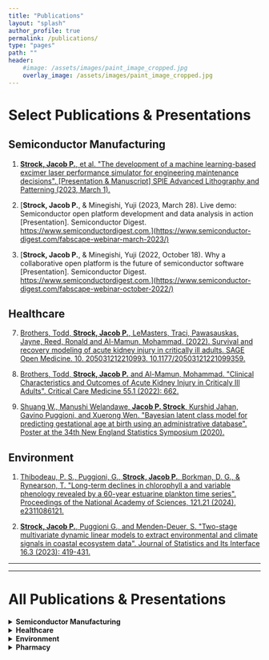 ```yaml
---
title: "Publications"
layout: "splash"
author_profile: true
permalink: /publications/
type: "pages"
path: ""
header:
    #image: /assets/images/paint_image_cropped.jpg
    overlay_image: /assets/images/paint_image_cropped.jpg
---
```


# Select Publications & Presentations

## Semiconductor Manufacturing

1. [__Strock, Jacob P.__, et al. "The development of a machine learning-based excimer laser performance simulator for engineering maintenance decisions". [Presentation & Manuscript] SPIE Advanced Lithography and Patterning (2023, March 1).](https://spie.org/advanced-lithography/presentation/The-development-of-a-machine-learning-based-excimer-laser-performance/12496-101?SSO=1)

1. [__Strock, Jacob P.__, & Minegishi, Yuji (2023, March 28). Live demo: Semiconductor open platform development and data analysis in action [Presentation]. Semiconductor Digest. https://www.semiconductordigest.com.](https://www.semiconductor-digest.com/fabscape-webinar-march-2023/)

2. [__Strock, Jacob P.__, & Minegishi, Yuji (2022, October 18). Why a collaborative open platform is the future of semiconductor software [Presentation]. Semiconductor Digest. https://www.semiconductordigest.com.](https://www.semiconductor-digest.com/fabscape-webinar-october-2022/)

## Healthcare

7. [Brothers, Todd, __Strock, Jacob P.__, LeMasters, Traci, Pawasauskas, Jayne, Reed, Ronald and Al-Mamun, Mohammad. (2022). Survival and recovery modeling of acute kidney injury in critically ill adults. SAGE Open Medicine. 10. 205031212210993. 10.1177/20503121221099359.](https://journals.sagepub.com/doi/10.1177/20503121221099359)

8. [Brothers, Todd, __Strock, Jacob P.__ and Al-Mamun, Mohammad. "Clinical Characteristics and Outcomes of Acute Kidney Injury in Criticaly Ill Adults". Critical Care Medicine 55.1 (2022): 662.](https://journals.lww.com/ccmjournal/Citation/2022/01001/1322__CLINICAL_CHARACTERISTICS_AND_OUTCOMES_OF.1288.aspx)

3. [Shuang W., Manushi Welandawe, __Jacob P. Strock__, Kurshid Jahan, Gavino Puggioni, and Xuerong Wen. "Bayesian latent class model for predicting gestational age at birth using an administrative database". Poster at the 34th New England Statistics Symposium (2020).](/assets/supplementaryfiles/NESS%20poster_v4.pdf)

## Environment

1. [Thibodeau, P. S., Puggioni, G., __Strock, Jacob P.__, Borkman, D. G., & Rynearson, T. "Long-term declines in chlorophyll a and variable phenology revealed by a 60-year estuarine plankton time series". Proceedings of the National Academy of Sciences, 121.21 (2024), e2311086121.](https://www.pnas.org/doi/full/10.1073/pnas.2311086121)

2. [__Strock, Jacob P.__, Puggioni G., and Menden-Deuer, S. "Two-stage multivariate dynamic linear models to extract environmental and climate signals in coastal ecosystem data". Journal of Statistics and Its Interface 16.3 (2023): 419-431.](https://www.intlpress.com/site/pub/pages/journals/items/sii/content/vols/0016/0003/a006/index.php?mode=ns)


------------------------------------
------------------------------------
# All Publications & Presentations

<details>
  <summary><strong>Semiconductor Manufacturing</strong></summary>



  <strong>Publications</strong>
  
  <ul>
    <li>
      <a href="https://spie.org/advanced-lithography/presentation/The-development-of-a-machine-learning-based-excimer-laser-performance/12496-101?SSO=1">
      <strong>Strock, Jacob P.</strong>, et al. "The development of a machine learning-based excimer laser performance simulator for engineering maintenance decisions". <em>[Presentation & Manuscript]</em> SPIE Advanced Lithography and Patterning (2023, March 1).
      </a>
    </li>
  </ul>

  <strong>Presentations</strong>
  
  <ul>
    <li>
      <a href="https://www.semiconductor-digest.com/fabscape-webinar-march-2023/">
      <strong>Strock, Jacob P.</strong>, & Minegishi, Yuji (2023, March 28). Live demo: Semiconductor open platform development and data analysis in action <em>[Presentation]</em>. Semiconductor Digest.
      </a>
    </li>
    <li>
      <a href="https://www.semiconductor-digest.com/fabscape-webinar-october-2022/">
      <strong>Strock, Jacob P.</strong>, & Minegishi, Yuji (2022, October 18). Why a collaborative open platform is the future of semiconductor software <em>[Presentation]</em>. Semiconductor Digest.
      </a>
    </li>
    <li>
      <a href="https://www.spiedigitallibrary.org/conference-proceedings-of-spie/12496/124962U/The-development-of-a-machine-learning-based-excimer-laser-performance/10.1117/12.2658043.short">
      <strong>Jacob P. Strock</strong>, Levi Jordan, Yuji Minegishi, Satoshi Tanaka, Katsunori Isomoto, Takeshi Asayama, Takehiko Tomonaga, Yousuke Kawagoe, & Yuuki Sakou. (2023, April 27). The development of a machine learning-based excimer laser performance simulator for engineering maintenance decisions <em>[Poster presentation]</em>. SPIE Advanced Lithography + Patterning, San Jose, CA, United States. In Metrology, Inspection, and Process Control XXXVII (Vol. 12496, 124962U).
      </a>
    </li>
  </ul>
  
</details>

<details>
  <summary><strong>Healthcare</strong></summary>

  <h2>Publications</h2>

  <ul>
    <li>
      <a href="https://journals.sagepub.com/doi/10.1177/20503121221099359">
        Brothers, Todd, <strong>Strock, Jacob P.</strong>, LeMasters, Traci, Pawasauskas, Jayne, Reed, Ronald, & Al-Mamun, Mohammad. (2022). Survival and recovery modeling of acute kidney injury in critically ill adults. <em>SAGE Open Medicine, 10</em>. 205031212210993. https://doi.org/10.1177/20503121221099359.
      </a>
    </li>
    <li>
      <a href="https://journals.lww.com/ccmjournal/Citation/2022/01001/1322__CLINICAL_CHARACTERISTICS_AND_OUTCOMES_OF.1288.aspx">
        Brothers, Todd, <strong>Strock, Jacob P.</strong>, & Al-Mamun, Mohammad. (2022). Clinical characteristics and outcomes of acute kidney injury in critically ill adults. <em>Critical Care Medicine, 55(1)</em>, 662.
      </a>
    </li>
  </ul>

  <h2>Presentations</h2>

  <ul>
    <li>
      <a href="https://www.mdpi.com/2077-0383/11/16/4705">
        Mohammad, Al-Mamun, <strong>Strock, Jacob P.</strong>, Sharker, Yushuf, Schmidt, Rebecca, Shawwa, Khaled, Slain, Douglas, Sakhuja, Ankit, & Todd Brothers. (2022). Evaluating the medication regimen complexity score as a predictor of clinical outcomes in the critically ill. <em>Journal of Clinical Medicine, 11(16)</em>, 4705.
      </a>
    </li>
    <li>
      Brothers, Todd, Mohammad Al-Mamun, & <strong>Jacob P. Strock</strong>. (2022). Evaluating the clinical characteristics of acute kidney injury in the ICU setting. <em>ISPOR Conference</em>.
    </li>
    <li>
      Brothers, Todd, Mohammad Al-Mamun, & <strong>Jacob P. Strock</strong>. (2022). Clinical characteristics and outcomes of acute kidney injury in critically ill adults. <em>52nd Critical Care Congress</em>.
    </li>
    <li>
      <a href="/assets/supplementaryfiles/NESS%20poster_v4.pdf">
        Shuang W., Manushi Welandawe, <strong>Jacob P. Strock</strong>, Kurshid Jahan, Gavino Puggioni, & Xuerong Wen. (2020). Bayesian latent class model for predicting gestational age at birth using an administrative database. Poster at the 34th New England Statistics Symposium.
      </a>
    </li>
  </ul>

</details>


<details>
  <summary><strong>Environment</strong></summary>

  <h2>Publications</h2>

  <ul>
    <li>
      <a href="https://www.pnas.org/doi/full/10.1073/pnas.2311086121">
        Thibodeau, P. S., Puggioni, G., <strong>Strock, Jacob P.</strong>, Borkman, D. G., & Rynearson, T. (2024). Long-term declines in chlorophyll a and variable phenology revealed by a 60-year estuarine plankton time series. <em>Proceedings of the National Academy of Sciences, 121(21)</em>, e2311086121.
      </a>
    </li>
    <li>
      <a href="https://www.intlpress.com/site/pub/pages/journals/items/sii/content/vols/0016/0003/a006/index.php?mode=ns">
        <strong>Strock, Jacob P.</strong>, Puggioni G., & Menden-Deuer, S. (2023). Two-stage multivariate dynamic linear models to extract environmental and climate signals in coastal ecosystem data. <em>Journal of Statistics and Its Interface, 16(3)</em>, 419-431.
      </a>
    </li>
    <li>
      <a href="https://www.mdpi.com/2305-6304/11/9/792">
        D’Angelo, Alessandra, Trenholm, Nicole, Loose, Brice, Glastra, Laura, <strong>Strock, Jacob P.</strong>, & Kim, Jongsun. (2023). Microplastics distribution within Western Arctic seawater and sea ice. <em>Toxics, 11(9)</em>, 792.
      </a>
    </li>
    <li>
      <a href="https://bg.copernicus.org/preprints/bg-2023-157/">
        D'Angelo, Alessandra, Garcia-Eidell, Cynthia, Kerrigan, Zak, <strong>Strock, Jacob P.</strong>, et al. (2023). The marine methane cycle in the Canadian Arctic Archipelago during summer. <em>Biogeosciences Discussions</em>, 1-30.
      </a>
    </li>
    <li>
      <a href="https://egusphere.copernicus.org/preprints/2023/egusphere-2023-74/">
        D'Angelo, Alessandra, et al. (2023). The Marine Methane Cycle in the Canadian Arctic Archipelago During Summer. <em>EGUsphere</em>, preprint.
      </a>
    </li>
    <li>
      <a href="https://essd.copernicus.org/preprints/essd-2022-306/">
        D'Angelo, Alessandra, et al. (2022). Water masses distribution in the Canadian Arctic Archipelago: Implementation of the Optimal MultiParameter analysis (OMP). <em>Earth System Science Data</em>, preprint.
      </a>
    </li>
    <li>
      <a href="https://aslopubs.onlinelibrary.wiley.com/doi/full/10.1002/lno.12189">
        Sterling, Alexa R., et al. (2022). Emerging harmful algal blooms caused by distinct seasonal assemblages of a toxic diatom. <em>Limnology and Oceanography, 67(11)</em>, 23410-2359.
      </a>
    </li>
    <li>
      <a href="https://digitalcommons.uri.edu/theses/1926/">
        <strong>Strock, Jacob P.</strong>. (2021). Investigating long-term physical, chemical and biological changes in Narragansett Bay using Bayesian multivariate dynamic linear models. <em>Master of Science Thesis, University of Rhode Island</em>, Department of Computer Science and Statistics.
      </a>
    </li>
    <li>
      <a href="https://aslopubs.onlinelibrary.wiley.com/doi/abs/10.1002/lno.11696">
        Marrec, Pierre, McNair, Heather, Franzè, Gayantonia, Morison, Françoise, <strong>Strock, Jacob P.</strong>, & Menden‐Deuer, Susanne. (2021). Seasonal variability in planktonic food web structure and function of the Northeast US Shelf. <em>Limnology and Oceanography, 66(4)</em>, 1440-1458.
      </a>
    </li>
    <li>
      <a href="https://www.biorxiv.org/content/10.1101/2021.08.18.456122v1.abstract">
        Sterling, Alexa R., et al. (2021). Emerging harmful algal blooms caused by distinct seasonal assemblages of the toxic diatom Pseudo-nitzschia in Narragansett Bay, RI, USA. <em>bioRxiv</em>.
      </a>
    </li>
    <li>
      <a href="https://aslopubs.onlinelibrary.wiley.com/doi/abs/10.1002/lno.11637">
        <strong>Strock, Jacob P.</strong>, & Menden‐Deuer, Susanne. (2021). Temperature acclimation alters phytoplankton growth and production rates. <em>Limnology and Oceanography, 66(3)</em>, 740-752.
      </a>
    </li>
    <li>
      <a href="https://www.frontiersin.org/articles/10.3389/fmars.2020.00254/full">
        Menden-Deuer, Susanne, et al. (2020). Multi-instrument assessment of phytoplankton abundance and cell sizes in mono-specific laboratory cultures and whole plankton community composition in the North Atlantic. <em>Frontiers in Marine Science, 7</em>, 254.
      </a>
    </li>
    <li>
      <strong>Strock, Jacob P.</strong>, Cox, S., Glancy, S., Sheppard, J., & Llopiz, J. (2018). Individual-level variability in foraging resource use influences size-at-emigration in anadromous alewife. <em>148th Annual Meeting of the American Fisheries Society</em>.
    </li>
  </ul>

  <h2>Presentations</h2>

  <ul>
    <li>
      <a href="/assets/supplementaryfiles/NESS_presentation_Final.pdf">
        <strong>Strock, Jacob P.</strong>, & Puggioni, G. (2020). Covariance specification and missing data imputation during periods of prolonged missingness with Bayesian dynamic linear models: Simulations and an applied example. Presentation at 35th New England Statistics Symposium.
      </a>
    </li>
    <li>
      <a href="/assets/supplementaryfiles/JSM_Presentation_Strock.pdf">
        <strong>Strock, Jacob P.</strong>. (2021). Extracting environmental and climate signals in coastal ecosystem data with two-stage multivariate dynamic linear models. <em>Joint Statistical Meetings</em>.
      </a>
    </li>
    <li>
      <a href="/assets/supplementaryfiles/AGU_2021_MP_AD.pdf">
        D'Angelo, A., Glastra, L., <strong>Strock, Jacob P.</strong>, Andreu, I., Trenholm, N., & Loose, B. (2021). Microplastics census in sea ice along the Canadian Arctic Archipelago. <em>American Geophysical Union Fall Meeting</em>.
      </a>
    </li>
  </ul>

</details>



<details>
  <summary><strong>Pharmacy</strong></summary>

  <h2>Publications</h2>

  <ul>
    <li>
      <a href="https://akjournals.com/view/journals/1326/28/3/article-p363.xml">
        <strong>Strock, Jacob P.</strong>, Nguyen, M., & Sherma, J. (2016). Use of a model process for transfer of minilab TLC screening methods for quinine sulfate, mefloquine, and dihydroartemisinin—piperaquine phosphate tablets to quantitative HPTLC—densitometry methods. <em>Acta Chromatographica, 28(3)</em>, 363-372.
      </a>
    </li>
    <li>
      <a href="https://www.tandfonline.com/doi/abs/10.1080/10826076.2016.1163465">
        Zhang, D., <strong>Strock, Jacob P.</strong>, & Sherma, J. (2016). Transfer of TLC screening methods for azithromycin, imipramine HCl, and sulfadoxine + pyrimethamine tablets to quantitative HPTLC-densitometry methods. <em>Journal of Liquid Chromatography & Related Technologies, 39(5-6)</em>, 277-280.
      </a>
    </li>
    <li>
      <a href="https://web.archive.org/web/20180507041253id_/https://dspace.lafayette.edu/bitstream/handle/10385/2211/Sherma-TrendsinChromatography-vol10-2016.pdf?sequence=1">
        Sherma, J., Zhang, D., & <strong>Strock, Jacob P.</strong>. (2016). Development of HPTLC-densitometry methods for quantifying naproxen sodium, loperamide hydrochloride, and loratadine in pharmaceutical tablets using a model procedure reported earlier to transfer TLC screening methods for fake and substandard drugs. <em>Trends in Chromatography, 10</em>, 1-5.
      </a>
    </li>
    <li>
      <a href="https://books.google.com/books?hl=en&lr=&id=iZHwCgAAQBAJ&oi=fnd&pg=PA35&dq=The+CAMAG+TLC-MS+Interface&ots=cjc41-Ao_p&sig=bY9WYnb3C7Jk0n4Ly880me9orP0#v=onepage&q=The%20CAMAG%20TLC-MS%20Interface&f=false">
        Sherma, J., & <strong>Strock, Jacob P.</strong>. (2016). The CAMAG TLC-MS Interface. CRC Press-Taylor & Francis Group: Boca Raton, FL.
      </a>
    </li>
    <li>
      <a href="https://www.tandfonline.com/doi/abs/10.1080/10826076.2015.1028292">
        <strong>Strock, Jacob P.</strong>, Nguyen, M., & Sherma, J. (2015). Transfer of minilab TLC screening methods to quantitative HPTLC-densitometry for pyrazinamide, ethambutol, isoniazid, and rifampicin in a combination tablet. <em>Journal of Liquid Chromatography & Related Technologies, 38(11)</em>, 1126-1130.
      </a>
    </li>
  </ul>

</details>







